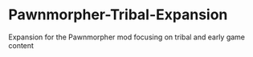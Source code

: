 # Pawnmorpher-Tribal-Expansion
Expansion for the Pawnmorpher mod focusing on tribal and early game content
